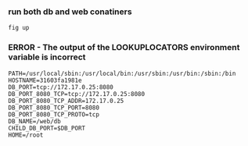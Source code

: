 ### run both db and web conatiners
```
fig up
```

### ERROR - The output of the LOOKUPLOCATORS environment variable is incorrect
```
PATH=/usr/local/sbin:/usr/local/bin:/usr/sbin:/usr/bin:/sbin:/bin
HOSTNAME=31603fa1981e
DB_PORT=tcp://172.17.0.25:8080
DB_PORT_8080_TCP=tcp://172.17.0.25:8080
DB_PORT_8080_TCP_ADDR=172.17.0.25
DB_PORT_8080_TCP_PORT=8080
DB_PORT_8080_TCP_PROTO=tcp
DB_NAME=/web/db
CHILD_DB_PORT=$DB_PORT
HOME=/root
```